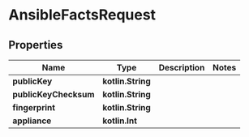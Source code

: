 
# AnsibleFactsRequest

## Properties
Name | Type | Description | Notes
------------ | ------------- | ------------- | -------------
**publicKey** | **kotlin.String** |  | 
**publicKeyChecksum** | **kotlin.String** |  | 
**fingerprint** | **kotlin.String** |  | 
**appliance** | **kotlin.Int** |  | 



